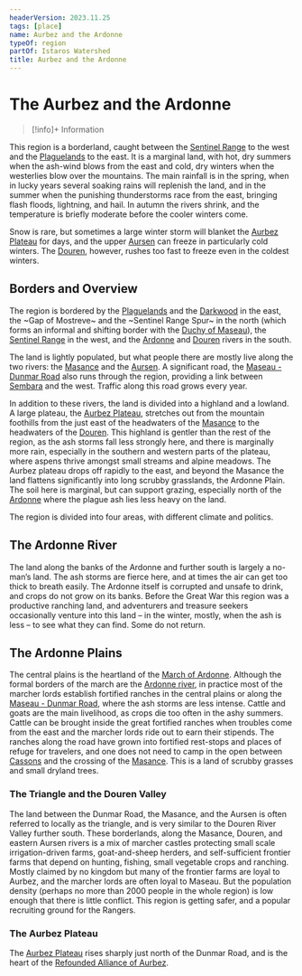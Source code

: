 ```yaml
---
headerVersion: 2023.11.25
tags: [place]
name: Aurbez and the Ardonne
typeOf: region
partOf: Istaros Watershed
title: Aurbez and the Ardonne
---
```

# The Aurbez and the Ardonne
>[!info]+ Information
> 
>> 

This region is a borderland, caught between the [Sentinel Range](<../sentinel-range/sentinel-range.md>) to the west and the [Plaguelands](<./plaguelands.md>) to the east. It is a marginal land, with hot, dry summers when the ash-wind blows from the east and cold, dry winters when the westerlies blow over the mountains. The main rainfall is in the spring, when in lucky years several soaking rains will replenish the land, and in the summer when the punishing thunderstorms race from the east, bringing flash floods, lightning, and hail. In autumn the rivers shrink, and the temperature is briefly moderate before the cooler winters come.

Snow is rare, but sometimes a large winter storm will blanket the [Aurbez Plateau](<./aurbez-plateau.md>) for days, and the upper [Aursen](<rivers/aursen.md>) can freeze in particularly cold winters. The [Douren](<rivers/douren.md>), however, rushes too fast to freeze even in the coldest winters.

## Borders and Overview
The region is bordered by the [Plaguelands](<./plaguelands.md>) and the [Darkwood](<../greater-sembara/addermarch/darkwood.md>) in the east, the ~Gap of Mostreve~ and the ~Sentinel Range Spur~ in the north (which forms an informal and shifting border with the [Duchy of Maseau](<../greater-sembara/duchy-of-maseau/duchy-of-maseau.md>)), the [Sentinel Range](<../sentinel-range/sentinel-range.md>) in the west, and the [Ardonne](<rivers/ardonne.md>) and [Douren](<rivers/douren.md>) rivers in the south. 

The land is lightly populated, but what people there are mostly live along the two rivers: the [Masance](<rivers/masance.md>) and the [Aursen](<rivers/aursen.md>). A significant road, the [Maseau - Dunmar Road](<../greater-sembara/roads/maseau-dunmar-road.md>) also runs through the region, providing a link between [Sembara](<../greater-sembara/sembara/sembara.md>) and the west. Traffic along this road grows every year. 
   
In addition to these rivers, the land is divided into a highland and a lowland. A large plateau, the [Aurbez Plateau](<./aurbez-plateau.md>), stretches out from the mountain foothills from the just east of the headwaters of the [Masance](<rivers/masance.md>) to the headwaters of the [Douren](<rivers/douren.md>). This highland is gentler than the rest of the region, as the ash storms fall less strongly here, and there is marginally more rain, especially in the southern and western parts of the plateau, where aspens thrive amongst small streams and alpine meadows. The Aurbez plateau drops off rapidly to the east, and beyond the Masance the land flattens significantly into long scrubby grasslands, the Ardonne Plain. The soil here is marginal, but can support grazing, especially north of the [Ardonne](<rivers/ardonne.md>) where the plague ash lies less heavy on the land.

The region is divided into four areas, with different climate and politics.
## The Ardonne River
The land along the banks of the Ardonne and further south is largely a no-man’s land. The ash storms are fierce here, and at times the air can get too thick to breath easily. The Ardonne itself is corrupted and unsafe to drink, and crops do not grow on its banks. Before the Great War this region was a productive ranching land, and adventurers and treasure seekers occasionally venture into this land – in the winter, mostly, when the ash is less – to see what they can find. Some do not return.
## The Ardonne Plains
The central plains is the heartland of the [March of Ardonne](<../greater-sembara/duchy-of-maseau/march-of-ardonne.md>). Although the formal borders of the march are the [Ardonne river](<rivers/ardonne.md>), in practice most of the marcher lords establish fortified ranches in the central plains or along the [Maseau - Dunmar Road](<../greater-sembara/roads/maseau-dunmar-road.md>), where the ash storms are less intense. Cattle and goats are the main livelihood, as crops die too often in the ashy summers. Cattle can be brought inside the great fortified ranches when troubles come from the east and the marcher lords ride out to earn their stipends. The ranches along the road have grown into fortified rest-stops and places of refuge for travelers, and one does not need to camp in the open between [Cassons](<../greater-sembara/duchy-of-maseau/cassons.md>) and the crossing of the [Masance](<rivers/masance.md>). This is a land of scrubby grasses and small dryland trees.

### The Triangle and the Douren Valley
The land between the Dunmar Road, the Masance, and the Aursen is often referred to locally as the triangle, and is very similar to the Douren River Valley further south. These borderlands, along the Masance, Douren, and eastern Aursen rivers is a mix of marcher castles protecting small scale irrigation-driven farms, goat-and-sheep herders, and self-sufficient frontier farms that depend on hunting, fishing, small vegetable crops and ranching. Mostly claimed by no kingdom but many of the frontier farms are loyal to Aurbez, and the marcher lords are often loyal to Maseau. But the population density (perhaps no more than 2000 people in the whole region) is low enough that there is little conflict. This region is getting safer, and a popular recruiting ground for the Rangers.
### The Aurbez Plateau
The [Aurbez Plateau](<./aurbez-plateau.md>) rises sharply just north of the Dunmar Road, and is the heart of the [Refounded Alliance of Aurbez](<../greater-sembara/refounded-alliance-of-aurbez/refounded-alliance-of-aurbez.md>). 

